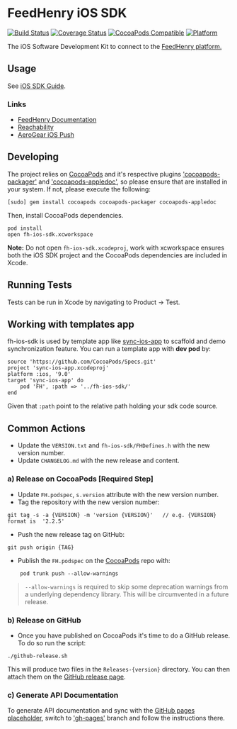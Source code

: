 # FeedHenry iOS SDK

[![Build Status](https://travis-ci.org/feedhenry/fh-ios-sdk.svg?branch=master)](https://travis-ci.org/feedhenry/fh-ios-sdk)
[![Coverage Status](https://coveralls.io/repos/github/feedhenry/fh-ios-sdk/badge.svg?branch=master)](https://coveralls.io/github/feedhenry/fh-ios-sdk?branch=master)
[![CocoaPods Compatible](https://img.shields.io/cocoapods/v/FH.svg)](https://img.shields.io/cocoapods/v/FH.svg)
[![Platform](https://img.shields.io/cocoapods/p/FH.svg?style=flat)](http://cocoadocs.org/docsets/FH)

The iOS Software Development Kit to connect to the [FeedHenry platform.](http://www.feedhenry.com)

## Usage

See [iOS SDK Guide](http://docs.feedhenry.com/v2/sdk_ios.html).

### Links
* [FeedHenry Documentation](http://docs.feedhenry.com)
* [Reachability](https://github.com/tonymillion/Reachability)
* [AeroGear iOS Push](https://github.com/aerogear/aerogear-ios-push)


## Developing

The project relies on [CocoaPods](http://cocoapods.org) and it's respective plugins  ['cocoapods-packager'](https://github.com/CocoaPods/cocoapods-packager) and ['cocoapods-appledoc'](https://github.com/CocoaPods/cocoapods-appledoc), so please ensure that are installed in your system. If not, please execute the following:

```
[sudo] gem install cocoapods cocoapods-packager cocoapods-appledoc
```
Then, install CocoaPods dependencies.  
```
pod install
open fh-ios-sdk.xcworkspace
```
**Note:** Do not open `fh-ios-sdk.xcodeproj`, work with xcworkspace ensures both the iOS SDK project and the CocoaPods dependencies are included in Xcode.

## Running Tests
Tests can be run in Xcode by navigating to Product -> Test.

## Working with templates app

fh-ios-sdk is used by template app like [sync-ios-app]() to scaffold and demo synchronization feature. You can run a template app with **dev pod** by:

```
source 'https://github.com/CocoaPods/Specs.git'
project 'sync-ios-app.xcodeproj'
platform :ios, '9.0'
target 'sync-ios-app' do
    pod 'FH', :path => '../fh-ios-sdk/'
end
```
Given that `:path` point to the relative path holding your sdk code source.

## Common Actions

* Update the `VERSION.txt` and `fh-ios-sdk/FHDefines.h` with the new version number.
* Update `CHANGELOG.md` with the new release and content.

### a) Release on CocoaPods  [Required Step]
* Update `FH.podspec`, `s.version` attribute with the new version number.
* Tag the repository with the new version number:

```
git tag -s -a {VERSION} -m 'version {VERSION}'   // e.g. {VERSION} format is  '2.2.5'
```

* Push the new release tag on GitHub:

```
git push origin {TAG}
```

* Publish the `FH.podspec` on the [CocoaPods](http://cocoapods.org) repo with:

```
 	pod trunk push --allow-warnings
```

>	`--allow-warnings` is required to skip some deprecation warnings from a underlying dependency library. This will be circumvented in a future release.

### b) Release on GitHub
* Once you have published on CocoaPods it's time to do a GitHub release. To do so run the script:

```
./github-release.sh
```

This will produce two files in the `Releases-{version}` directory.  You can then attach them on the [GitHub release page](https://help.github.com/articles/creating-releases/).

### c) Generate API Documentation

To generate API documentation and sync with the [GitHub pages placeholder](http://feedhenry.github.io/fh-ios-sdk/FH/docset/Contents/Resources/Documents/index.html), switch to ['gh-pages'](https://github.com/feedhenry/fh-ios-sdk/tree/gh-pages) branch and follow the instructions there.

